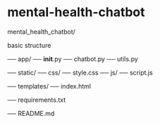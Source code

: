 # mental-health-chatbot

mental_health_chatbot/


basic structure 

── app/
   ── __init__.py
   ── chatbot.py
   ── utils.py

── static/
   ── css/
      ── style.css
   ── js/
       ── script.js

── templates/
   ── index.html

── requirements.txt

── README.md
